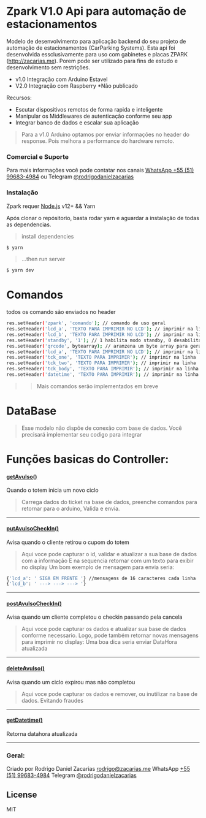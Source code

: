 # Zpark V1.0 Api para automação de estacionamentos

Modelo de desenvolvimento para aplicação backend do seu projeto de automação de estacionamentos (CarParking Systems).
Esta api foi desenvolvida essclusivamente para uso com gabinetes e placas ZPARK (http://zacarias.me). Porem pode ser utilizado para fins de estudo e desenvolvimento sem restrições.

- v1.0 Integração com Arduino Estavel
- V2.0 Integração com Raspberry \*Não publicado

Recursos:

- Escutar dispositivos remotos de forma rapida e inteligente
- Manipular os Middlewares de autenticação conforme seu app
- Integrar banco de dados e escalar sua aplicação

> Para a v1.0 Arduino optamos por enviar informações
> no header do response. Pois melhora a performance
> do hardware remoto.

### Comercial e Suporte

Para mais informações você pode contatar nos canais [WhatsApp +55 (51) 99683-4984](https://api.whatsapp.com/send?phone=5551996834984&text=Ola) ou Telegram [@rodrigodanielzacarias](https://t.me/rodrigodanielzacarias)

### Instalação

Zpark requer [Node.js](https://nodejs.org/) v12+ && Yarn

Após clonar o repósitorio, basta rodar yarn e aguardar a instalação de todas as dependencias.

> install dependencies

```sh
$ yarn
```

> ...then
> run server

```sh
$ yarn dev
```

# Comandos

todos os comando são enviados no header

```sh
res.setHeader('zpark', 'comando'); // comando de uso geral
res.setHeader('lcd_a', 'TEXTO PARA IMPRIMIR NO LCD'); // imprimir na linha superior do lcd
res.setHeader('lcd_b', 'TEXTO PARA IMPRIMIR NO LCD'); // imprimir na linha inferior do lcd
res.setHeader('standby', '1'); // 1 habilita modo standby, 0 desabilita
res.setHeader('qrcode', bytearray); // aramzena um byte array para gerar um qrcode na impressora
res.setHeader('lcd_a', 'TEXTO PARA IMPRIMIR NO LCD'); // imprimir na linha superior do lcd
res.setHeader('tck_one', 'TEXTO PARA IMPRIMIR'); // imprimir na linha ...
res.setHeader('tck_two', 'TEXTO PARA IMPRIMIR'); // imprimir na linha ...
res.setHeader('tck_body', 'TEXTO PARA IMPRIMIR'); // imprimir na linha ...
res.setHeader('datetime', 'TEXTO PARA IMPRIMIR'); // imprimir na linha ...
```

> > Mais comandos serão implementados em breve

# DataBase

> Esse modelo não dispõe de conexão com base de dados. Você precisará implementar seu codigo para integrar

# Funções basicas do Controller:

#### [getAvulso()]()

Quando o totem inicia um novo ciclo

> Carrega dados do ticket na base de dados,
> preenche comandos para retornar para o arduino,
> Valida e envia.

---

#### [putAvulsoCheckIn()]()

Avisa quando o cliente retirou o cupom do totem

> Aqui voce pode capturar o id, validar e atualizar a sua base de dados com a informação
> E na sequencia retornar com um texto para exibir no display
> Um bom exemplo de mensagem para envia seria:

```sh
{'lcd_a': ' SIGA EM FRENTE '} //mensagens de 16 caracteres cada linha
{'lcd_b': ' ---> ---> ---> '}
```

---

#### [postAvulsoCheckIn()]()

Avisa quando um cliente completou o checkin passando pela cancela

> Aqui voce pode capturar os dados e atualizar sua base de dados conforme necessario.
> Logo, pode também retornar novas mensagens para imprimir no display:
> Uma boa dica seria enviar DataHora atualizada

---

#### [deleteAvulso()]()

Avisa quando um ciclo expirou mas não completou

> Aqui voce pode capturar os dados e remover, ou inutilizar na base de dados. Evitando fraudes

---

#### [getDatetime()]()

Retorna datahora atualizada

---

### Geral:

Criado por Rodrigo Daniel Zacarias
[rodrigo@zacarias.me](mailto:rodrigo@zacarias.me)
WhatsApp [ +55 (51) 99683-4984](https://api.whatsapp.com/send?phone=5551996834984&text=Ola)
Telegram [@rodrigodanielzacarias](https://t.me/rodrigodanielzacarias)

## License

MIT
